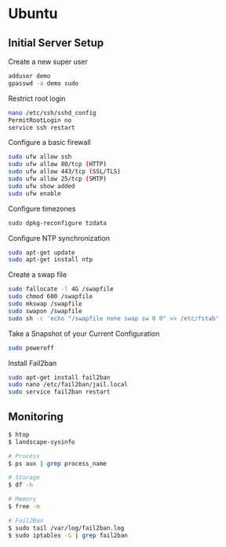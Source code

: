 # Ubuntu

## Initial Server Setup

Create a new super user
```bash
adduser demo
gpasswd -a demo sudo
```

Restrict root login
```bash
nano /etc/ssh/sshd_config
PermitRootLogin no
service ssh restart
```

Configure a basic firewall
```bash
sudo ufw allow ssh
sudo ufw allow 80/tcp (HTTP)
sudo ufw allow 443/tcp (SSL/TLS)
sudo ufw allow 25/tcp (SMTP)
sudo ufw show added
sudo ufw enable
```

Configure timezones
```bash
sudo dpkg-reconfigure tzdata
```

Configure NTP synchronization
```bash
sudo apt-get update
sudo apt-get install ntp
```

Create a swap file
```bash
sudo fallocate -l 4G /swapfile
sudo chmod 600 /swapfile
sudo mkswap /swapfile
sudo swapon /swapfile
sudo sh -c 'echo "/swapfile none swap sw 0 0" >> /etc/fstab'
```

Take a Snapshot of your Current Configuration
```bash
sudo poweroff
```

Install Fail2ban
```bash
sudo apt-get install fail2ban
sudo nano /etc/fail2ban/jail.local
sudo service fail2ban restart
```

## Monitoring

```bash
$ htop
$ landscape-sysinfo

# Process
$ ps aux | grep process_name

# Storage
$ df -h

# Memory
$ free -m

# Fail2Ban
$ sudo tail /var/log/fail2ban.log
$ sudo iptables -S | grep fail2ban
```
